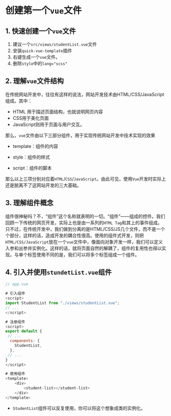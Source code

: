 # 创建第一个`vue`文件

## 1. 快速创建一个`vue`文件

1. 建议一个`src/views/studentList.vue`文件
2. 安装`quick-vue-template`插件
3. 右键生成一个`vue`文件。
4. 删除`style`中的`lang="scss" `

## 2. 理解`vue`文件结构

在传统网站开发中，往往有这样的说法，网站开发技术由HTML/CSS/JavaScript组成。其中：

- HTML 用于描述页面结构，也就说明网页内容
- CSS用于美化页面
- JavaScript则用于页面与用户交互。

那么，`vue`文件由以下三部分组件，用于实现传统网站开发中技术实现的效果

- template：组件的内容
- style：组件的样式

- script：组件的脚本

那么以上三项分别对应着`HTML`/`CSS`/`JavaScript`。由此可见，使用`Vue`开发时实际上还是脱离不了这网站开发的三大基础。

## 3. 理解组件概念

组件很神秘吗？不，“组件”这个名称就表明的一切。“组件”——组成的控件。我们回顾一下传统的网页开发，实际上也是由一系列的`HTML Tag`和其上的事件组成。只不过，在传统开发中，我们做到分离的是HTML/CSS/JS几个文件，而不是一个个部分，这样的话，造成开发的耦合性很高。使用的组件式开发，则把`HTML/CSS/JavaScript`放在一个`vue`文件中，像面向对象开发一样，我们可以定义入参和出参并实例化。这样的话，就将页面自然的解耦了，组件的复用性也得以实现。与单个标签使用不同的是，我们可以将多个标签组成一个组件。

## 4. 引入并使用`stundetList.vue`组件 

```js
// app.vue

# 引入组件
<script>
import StudentList from "./views/studentList.vue";
// ...
</script>

# 注册组件 
<script>
export default {
 // ...
  components: {
    StudentList,
  },
 // ...
}
</script>

# 使用组件
<template>
    <div>
    	<student-list></student-list>
    </div>
</template>
```

- `StudentList`组件可以反复使用，你可以将这个想象成类的实例化。



